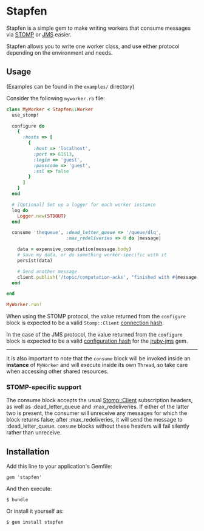 # Stapfen


Stapfen is a simple gem to make writing workers that consume messages via
[STOMP](http://stomp.github.io/) or
[JMS](https://en.wikipedia.org/wiki/Java_Message_Service) easier.

Stapfen allows you to write one worker class, and use either protocol
depending on the environment and needs.


## Usage

(Examples can be found in the `examples/` directory)


Consider the following `myworker.rb` file:

```ruby
class MyWorker < Stapfen::Worker
  use_stomp!

  configure do
    {
      :hosts => [
        {
          :host => 'localhost',
          :port => 61613,
          :login => 'guest',
          :passcode => 'guest',
          :ssl => false
        }
      ]
    }
  end

  # [Optional] Set up a logger for each worker instance
  log do
    Logger.new(STDOUT)
  end

  consume 'thequeue', :dead_letter_queue => '/queue/dlq',
                      :max_redeliveries => 0 do |message|

    data = expensive_computation(message.body)
    # Save my data, or do something worker-specific with it
    persist(data)

    # Send another message
    client.publish('/topic/computation-acks', "finished with #{message.message_id}")
  end

end

MyWorker.run!
```


When using the STOMP protocol, the value returned from the `configure` block is expected to be a valid
`Stomp::Client` [connection
hash](https://github.com/stompgem/stomp#hash-login-example-usage-this-is-the-recommended-login-technique).

In the case of the JMS protocol, the value returned from the `configure` block
is expected to be a valid [configuration
hash](https://github.com/reidmorrison/jruby-jms#consumer) for the
[jruby-jms](https://github.com/reidmorrison/jruby-jms) gem.

---

It is also important to note that the `consume` block will be invoked inside an
**instance** of `MyWorker` and will execute inside its own `Thread`, so take
care when accessing other shared resources.

### STOMP-specific support

The consume block accepts the usual
[Stomp::Client](https://github.com/stompgem/stomp) subscription headers, as well
as :dead_letter_queue and :max\_redeliveries.  If either of the latter two is
present, the consumer will unreceive any messages for which the block returns
false; after :max\_redeliveries, it will send the message to :dead_letter_queue.
`consume` blocks without these headers will fail silently rather than unreceive.


## Installation

Add this line to your application's Gemfile:

    gem 'stapfen'

And then execute:

    $ bundle

Or install it yourself as:

    $ gem install stapfen


